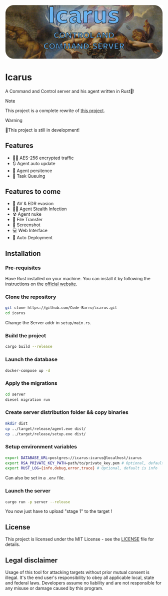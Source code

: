 ![Icarus](./doc/img/Icarus-background.png)

# Icarus

A Command and Control server and his agent written in Rust🦀!

> [!note]
> This project is a complete rewrite of [this project](https://github.com/Code-Barru/old_icarus).

> [!warning]
> 🚧This project is still in development!

## Features

- 👨‍💻 AES-256 encrypted traffic
- 🔃 Agent auto update
- 🤠 Agent persitence
- 📔 Task Queuing

## Features to come

- 🚀 AV & EDR evasion
- 🐱‍👤 Agent Stealth Infection
- ☢ Agent nuke
- 📁 File Transfer
- 📸 Screenshot
- 💻 Web Interface
- 🤖 Auto Deployment

## Installation

### Pre-requisites

Have Rust installed on your machine. You can install it by following the instructions on the [official website](https://www.rust-lang.org/tools/install).

### Clone the repository

```sh
git clone https://github.com/Code-Barru/icarus.git
cd icarus
```

Change the Server addr in `setup/main.rs`.

### Build the project

```sh
cargo build --release
```

### Launch the database

```sh
docker-compose up -d
```

### Apply the migrations

```sh
cd server
diesel migration run
```

### Create server distribution folder && copy binaries

```sh
mkdir dist
cp ../target/release/agent.exe dist/
cp ../target/release/setup.exe dist/
```

### Setup environment variables

```sh
export DATABASE_URL=postgres://icarus:icarus@localhost/icarus
export RSA_PRIVATE_KEY_PATH=path/to/private_key.pem # Optional, default is private_key.pem
export RUST_LOG={info,debug,error,trace} # Optional, default is info
```

Can also be set in a `.env` file.

### Launch the server

```sh
cargo run -p server --release
```

You now just have to upload "stage 1" to the target !

## License

This project is licensed under the MIT License - see the [LICENSE](LICENSE) file for details.

## Legal disclaimer

Usage of this tool for attacking targets without prior mutual consent is illegal. It's the end user's responsibility to obey all applicable local, state and federal laws. Developers assume no liability and are not responsible for any misuse or damage caused by this program.
